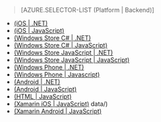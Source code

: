 ﻿> [AZURE.SELECTOR-LIST (Platform | Backend)]
- [(iOS | .NET)](/pt-br/documentation/articles/mobile-services-dotnet-backend-ios-authorize-users-in-scripts/)
- [(iOS | JavaScript)](/pt-br/documentation/articles/mobile-services-ios-authorize-users-in-scripts/)
- [(Windows Store C# | .NET)](/pt-br/documentation/articles/mobile-services-dotnet-backend-windows-store-dotnet-authorize-users-in-scripts/)
- [(Windows Store C# | JavaScript)](/pt-br/documentation/articles/mobile-services-windows-store-dotnet-authorize-users-in-scripts/)
- [(Windows Store JavaScript | .NET)](/pt-br/documentation/articles/mobile-services-dotnet-backend-windows-store-javascript-authorize-users-in-scripts/)
- [(Windows Store JavaScript | JavaScript)](/pt-br/documentation/articles/mobile-services-windows-store-javascript-authorize-users-in-scripts/)
- [(Windows Phone | .NET)](/pt-br/documentation/articles/mobile-services-dotnet-backend-windows-phone-authorize-users-in-scripts/)
- [(Windows Phone | Javascript)](/pt-br/documentation/articles/mobile-services-windows-phone-authorize-users-in-scripts/)
- [(Android | .NET)](/pt-br/documentation/articles/mobile-services-dotnet-backend-android-authorize-users-in-scripts/)
- [(Android | JavaScript)](/pt-br/documentation/articles/mobile-services-android-authorize-users-in-scripts/)
- [(HTML | JavaScript)](/pt-br/documentation/articles/mobile-services-html-authorize-users-in-scripts/)
- [(Xamarin iOS | JavaScript)](/pt-br/documentation/articles/partner-xamarin-mobile-services-ios-authorize-users-in-scripts/)
data/)
- [(Xamarin Android | JavaScript)](/pt-br/documentation/articles/partner-xamarin-mobile-services-android-authorize-users-in-scripts/)

<!--HONumber=42-->
